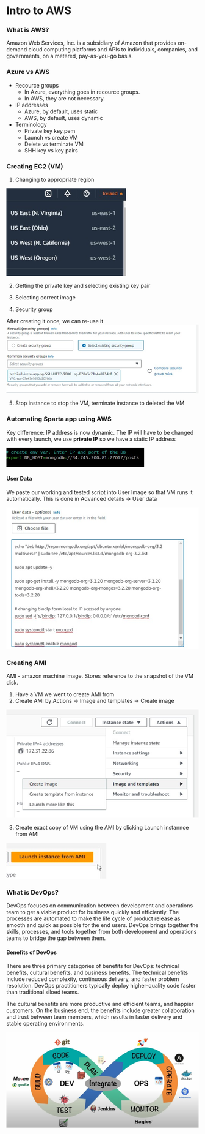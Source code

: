 # Intro to AWS

### What is AWS?

Amazon Web Services, Inc. is a subsidiary of Amazon that provides on-demand cloud computing platforms and APIs to individuals, companies, and governments, on a metered, pay-as-you-go basis.


### Azure vs AWS

- Recource groups
    - In Azure, everything goes in recource groups. 
    - In AWS, they are not necessary.
- IP addresses 
    - Azure, by default, uses static
    - AWS, by default, uses dynamic
- Terminology
    - Private key key.pem
    - Launch vs create VM
    - Delete vs terminate VM
    - SHH key vs key pairs

### Creating EC2 (VM)

1. Changing to appropriate region

![region](region.jpg)

2. Getting the private key and selecting existing key pair


3. Selecting correct image 


4. Security group
   
After creating it once, we can re-use it
![region](securityGroup.jpg)

5. Stop instance to stop the VM, terminate instance to deleted the VM


### Automating Sparta app using AWS

Key difference: IP address is now dynamic. The IP will have to be changed with every launch, we use **private IP** so we have a static IP address

![region](dynamicIP.jpg)


#### User Data

We paste our working and tested script into User Image so that VM runs it automatically. This is done in Advanced details -> User data


![user data](userData.jpg)

### Creating AMI

AMI - amazon machine image. Stores reference to the snapshot of the VM disk.

1. Have a VM we went to create AMI from
2. Create AMI by Actions -> Image and templates -> Create image

![user data](creatingAMI.jpg)

3. Create exact copy of VM using the AMI by clicking Launch instannce from AMI

![instance](launchInstance.jpg)

### What is DevOps?

DevOps focuses on communication between development and operations team to get a viable product for business quickly and efficiently. The processes are automated to make the life cycle of product release as smooth and quick as possible for the end users. DevOps brings together the skills, processes, and tools together from both development and operations teams to bridge the gap between them.

#### Benefits of DevOps

There are three primary categories of benefits for DevOps: technical benefits, cultural benefits, and business benefits. The technical benefits include reduced complexity, continuous delivery, and faster problem resolution. DevOps practitioners typically deploy higher-quality code faster than traditional siloed teams.

The cultural benefits are more productive and efficient teams, and happier customers. On the business end, the benefits include greater collaboration and trust between team members, which results in faster delivery and stable operating environments.

![region](whatIsDevOps.jpg)